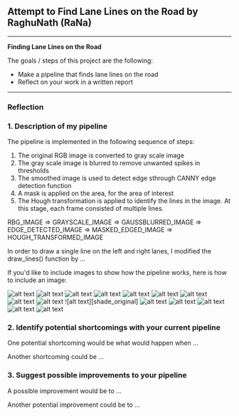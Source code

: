 ## **Attempt to Find Lane Lines on the Road by RaghuNath (RaNa)** 





---

**Finding Lane Lines on the Road**

The goals / steps of this project are the following:
* Make a pipeline that finds lane lines on the road
* Reflect on your work in a written report


[//]: # (Image References)

[original]: ./process_images/original.png "Original"
[gray]: ./process_images/gray.png "Gray"
[gauss]: ./process_images/gaussfiltered.png "Gauss output"
[canny]: ./process_images/edgedetected.png "Canny output"
[mask]: ./process_images/maskonoriginal.png "Mask"
[maskedcanny]: ./process_images/maskoncanny.png "Mask on Canny filtered"
[hough]: ./process_images/houghoutput.png "Hough output"
[result]: ./process_images/result.png "Result"
[horizontallines]: ./process_images/hlines.png "Horizontal lines"
[shadeoriginal]: ./process_images/shade_original.png "Shaded Road"

[shadedlines]: ./process_images/shade_lines.png "Lines with shade"

[nolinesright_original]: ./process_images/nolinesright_original.png "No strong lines on the right"

[nolinesright]: ./process_images/nolinesright.png "No detected lines on the right"

[brightroad]: ./process_images/brightroad_original.png "Road texture changed to bright color"
[zigzaglines]: ./process_images/zigzaglines.png "Resulting zigzag lines"

---

### Reflection

### 1. Description of my pipeline

The pipeline is implemented in the following sequence of steps:
1. The original RGB image is converted to gray scale image
2. The gray scale image is blurred to remove unwanted spikes in thresholds
3. The smoothed image is used to detect edge sthrough CANNY edge detection function
4. A mask is applied on the area, for the area of interest
5. The Hough transformation is applied to identify the lines in the image. At this stage, each frame consisted of multiple lines.

RBG_IMAGE => GRAYSCALE_IMAGE => GAUSSBLURRED_IMAGE => EDGE_DETECTED_IMAGE => MASKED_EDGED_IMAGE => HOUGH_TRANSFORMED_IMAGE

In order to draw a single line on the left and right lanes, I modified the draw_lines() function by ...

If you'd like to include images to show how the pipeline works, here is how to include an image: 

![alt text][original]
![alt text][gray]
![alt text][gauss]
![alt text][canny]
![alt text][mask]
![alt text][maskedcanny]
![alt text][hough]
![alt text][result]
![alt text][horizontallines]
![alt text][shade_original]
![alt text][shadedlines]
![alt text][nolinesright_original]
![alt text][nolinesright]
![alt text][brightroad]
![alt text][zigzaglines]



### 2. Identify potential shortcomings with your current pipeline


One potential shortcoming would be what would happen when ... 

Another shortcoming could be ...


### 3. Suggest possible improvements to your pipeline

A possible improvement would be to ...

Another potential improvement could be to ...

